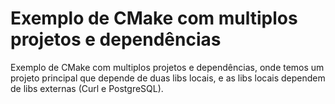 # Exemplo de CMake com multiplos projetos e dependências 

Exemplo de CMake com multiplos projetos e dependências, onde temos um projeto principal que depende de duas libs locais, e as libs locais dependem de libs externas (Curl e PostgreSQL).
